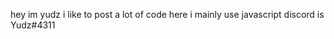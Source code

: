 hey im yudz
i like to post a lot of code here
i mainly use javascript
discord is Yudz#4311

<!---
ItzYudz/ItzYudz is a ✨ special ✨ repository because its `README.md` (this file) appears on your GitHub profile.
You can click the Preview link to take a look at your changes.
--->
